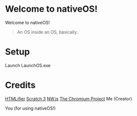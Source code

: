 # Welcome to nativeOS!

Welcome to nativeOS! 

> An OS inside an OS, basically..

# Setup
Launch LaunchOS.exe

# Credits

[HTMLifier](https://sheeptester.github.io/htmlifier/)
[Scratch 3](https://scratch.mit.edu/)
[NW.js](https://nwjs.io/)
[The Chromium Project](https://www.chromium.org/)
Me (Creator)

You (for using nativeOS!)

 
